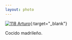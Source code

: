 ```yaml
---
layout: photo
---
```


[![118 Arturo](https://c2.staticflickr.com/6/5624/21663547033_ab1afa3200_c.jpg)](https://www.flickr.com/photos/131440297@N08/21663547033/){:target="_blank"}

Cocido madrileño.
